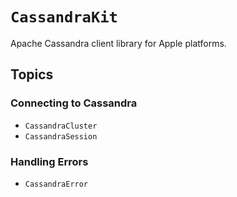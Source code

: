 # ``CassandraKit``

Apache Cassandra client library for Apple platforms.

## Topics

### Connecting to Cassandra

- ``CassandraCluster``
- ``CassandraSession``

### Handling Errors

- ``CassandraError``
